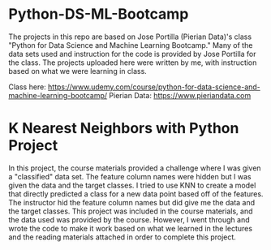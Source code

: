 # Python-DS-ML-Bootcamp
The projects in this repo are based on Jose Portilla (Pierian Data)'s class "Python for Data Science and Machine Learning Bootcamp." Many of the data sets used and instruction for the code is provided by Jose Portilla for the class. The projects uploaded here were written by me, with instruction based on what we were learning in class.

Class here: https://www.udemy.com/course/python-for-data-science-and-machine-learning-bootcamp/ Pierian Data: https://www.pieriandata.com

# K Nearest Neighbors with Python Project
In this project, the course materials provided a challenge where I was given a "classified" data set. The feature column names were hidden but I was given the data and the target classes. I tried to use KNN to create a model that directly predicted a class for a new data point based off of the features. The instructor hid the feature column names but did give me the data and the target classes. This project was included in the course materials, and the data used was provided by the course. However, I went through and wrote the code to make it work based on what we learned in the lectures and the reading materials attached in order to complete this project.
